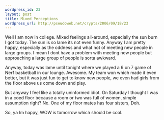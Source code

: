 ```yaml
--- 
wordpress_id: 23
layout: post
title: Mixed Perceptions
wordpress_url: http://pseudoweb.net/crypts/2006/09/18/23
---
```

Well I am now in college. Mixed feelings all-around, especially the sun burn I got today. The sun is so lame its not even funny. Anyway I am pretty happy, especially as the oddness and what not of meeting new people in large groups. I mean I dont have a problem with meeting new people but approaching a large group of people is sorta awkward.

Anyway, today was lame until tonight where we played a 6 on 7 game of Nerf basketball in our lounge. Awesome. My team won which made it even better, but it was just fun to get to know new people, we even had girls from the floor above us come down and play.

But anyway I feel like a totally uninformed idiot. On Saturday I thought I was in a coed floor because a room or two was full of women, simple assumption right? No. One of my floor mates has four sisters, Doh.

So, ya Im happy, WOW is tomorrow which should be cool.

